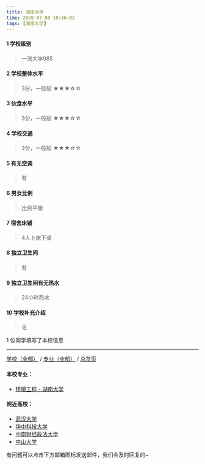 ```yaml
---
title: 湖南大学
time: 2020-07-08 10:36:02
tags: [湖南大学]
---
```

#### 1 学校级别
> 一流大学985


#### 2 学校整体水平
> 3分，一般般
★★★☆☆


#### 3 伙食水平
>  3分，一般般
★★★☆☆


#### 4 学校交通
> 3分，一般般
★★★☆☆


#### 5 有无空调
> 有


#### 6 男女比例
> 比例平衡


#### 7 宿舍床铺
> 4人上床下桌
 

#### 8 独立卫生间
> 有


#### 9 独立卫生间有无热水
> 24小时热水


#### 10 学校补充介绍
> 无

1 位同学填写了本校信息
***
[学校（全部）](https://univgo.github.io/2020/07/09/学校汇总页) / [专业（全部）](https://univgo.github.io/2020/07/09/专业汇总页) / [总览页](https://univgo.github.io/2020/07/09/总览)
#### 本校专业：
- [环境工程 - 湖南大学](https://univgo.github.io/2020/07/08/环境工程%20-%20湖南大学)

#### 附近高校：
- [武汉大学](https://univgo.github.io/2020/07/08/武汉大学) 
- [华中科技大学](https://univgo.github.io/2020/07/08/华中科技大学)
- [中南财经政法大学](https://univgo.github.io/2020/07/08/中南财经政法大学)
- [中山大学](https://univgo.github.io/2020/07/08/中山大学)


有问题可以点击下方邮箱图标发送邮件，我们会及时回复的~
